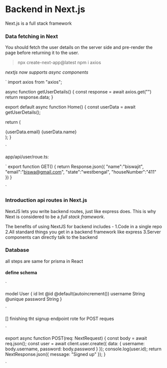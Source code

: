 # Backend in Next.js

Next.js is a full stack framework

### Data fetching in Next

You should fetch the user details on the server side and pre-render the page before returning it to the user.



 >  npx create-next-app@latest 
 > npm i axios


*nextjs now supports async components*

`
import axios from "axios";

async function getUserDetails() {
  const response = await axios.get("")
	return response.data;
}

export default async function Home() {
  const userData = await getUserDetails();

  return (
    <div>
      {userData.email}
      {userData.name}
    </div>
  );
}

`

app/api/user/roue.ts:

`
export function GET() {
    return Response.json({
        "name":"biswajit",
        "email":"biswa@gmail.com",
        "state":"westbengal",
        "houseNumber":"411"      
    })
}

`




### Introduction api routes in Next.js

NextJS lets you write backend routes, just like express does.
This is why Next is considered to be a *full stack framework*.

The benefits of using NextJS for backend includes - 
1.Code in a single repo
2.All standard things you get in a backend framework like express
3.Server components can directly talk to the backend
 


### Database

all steps are same for prisma in React 



####   define schema

`

model User {
  id        Int     @id  @default(autoincrement())
  username  String  @unique
  password  String
}

`

[] finishing tht signup endpoint rote for POST reques



`

export async function POST(req: NextRequest) {
    const body = await req.json();
    const user = await client.user.create({
        data: {
            username: body.username,
            password: body.password
        }
    });
    console.log(user.id);
    return NextResponse.json({ message: "Signed up" });
}

`
